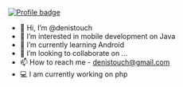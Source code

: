 [![Profile badge](https://www.codewars.com/users/denistouch/badges/large)](https://www.codewars.com/users/denistouch)
- 👋 Hi, I’m @denistouch
- 👀 I’m interested in mobile development on Java
- 🌱 I’m currently learning Android
- 💞️ I’m looking to collaborate on ...
- 📫 How to reach me - denistouch@gmail.com
- 💻 I am currently working on php

<!---
denistouch/denistouch is a ✨ special ✨ repository because its `README.md` (this file) appears on your GitHub profile.
You can click the Preview link to take a look at your changes.
--->
